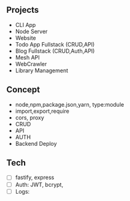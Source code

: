 ## Projects
- CLI App 
- Node Server 
- Website
- Todo App Fullstack (CRUD,API)
- Blog Fullstack (CRUD,Auth,API)
- Mesh API 
- WebCrawler 
- Library Management

## Concept
- node,npm,package.json,yarn, type:module
- import,export,require
- cors, proxy
- CRUD
- API 
- AUTH
- Backend Deploy 

## Tech 
- [ ] fastify, express
- [ ] Auth: JWT, bcrypt,
- [ ] Logs: 
